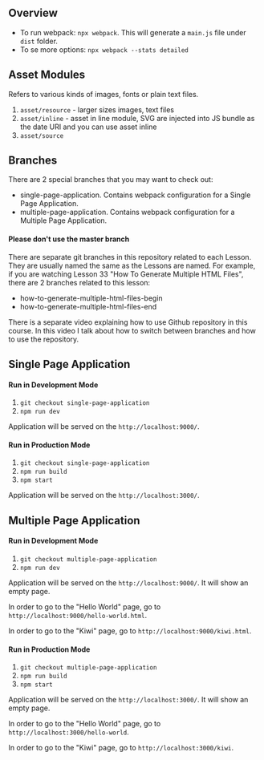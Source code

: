 ## Overview

- To run webpack: `npx webpack`. This will generate a `main.js` file under `dist` folder.
- To se more options: `npx webpack --stats detailed`

## Asset Modules

Refers to various kinds of images, fonts or plain text files.

1. `asset/resource` - larger sizes images, text files
2. `asset/inline` - asset in line module, SVG are injected into JS bundle as the date URI and you can use asset inline
3. `asset/source`

## Branches

There are 2 special branches that you may want to check out:

- single-page-application. Contains webpack configuration for a Single Page Application.
- multiple-page-application. Contains webpack configuration for a Multiple Page Application.

#### Please don't use the master branch

There are separate git branches in this repository related to each Lesson. They are usually named the same as the Lessons are named. For example, if you are watching Lesson 33 "How To Generate Multiple HTML Files", there are 2 branches related to this lesson:

- how-to-generate-multiple-html-files-begin
- how-to-generate-multiple-html-files-end

There is a separate video explaining how to use Github repository in this course.
In this video I talk about how to switch between branches and how to use the repository.

## Single Page Application

#### Run in Development Mode

1. `git checkout single-page-application`
1. `npm run dev`

Application will be served on the `http://localhost:9000/`.

#### Run in Production Mode

1. `git checkout single-page-application`
1. `npm run build`
1. `npm start`

Application will be served on the `http://localhost:3000/`.

## Multiple Page Application

#### Run in Development Mode

1. `git checkout multiple-page-application`
1. `npm run dev`

Application will be served on the `http://localhost:9000/`.
It will show an empty page.

In order to go to the "Hello World" page, go to `http://localhost:9000/hello-world.html`.

In order to go to the "Kiwi" page, go to `http://localhost:9000/kiwi.html`.

#### Run in Production Mode

1. `git checkout multiple-page-application`
1. `npm run build`
1. `npm start`

Application will be served on the `http://localhost:3000/`.
It will show an empty page.

In order to go to the "Hello World" page, go to `http://localhost:3000/hello-world`.

In order to go to the "Kiwi" page, go to `http://localhost:3000/kiwi`.
